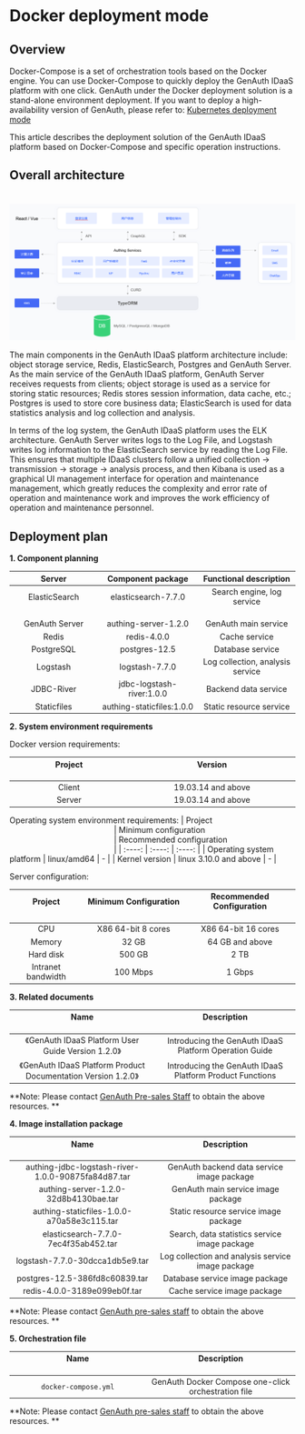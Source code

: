 # Docker deployment mode

<LastUpdated/>

## Overview

Docker-Compose is a set of orchestration tools based on the Docker engine. You can use Docker-Compose to quickly deploy the GenAuth IDaaS platform with one click.
GenAuth under the Docker deployment solution is a stand-alone environment deployment. If you want to deploy a high-availability version of GenAuth, please refer to: [Kubernetes deployment mode](./kubernetes.md)

This article describes the deployment solution of the GenAuth IDaaS platform based on Docker-Compose and specific operation instructions.

## Overall architecture

<img src="./images/docker.png" style="margin-top: 20px;" class="md-img-padding" />

The main components in the GenAuth IDaaS platform architecture include: object storage service, Redis, ElasticSearch, Postgres and GenAuth Server. As the main service of the GenAuth IDaaS platform, GenAuth Server receives requests from clients; object storage is used as a service for storing static resources; Redis stores session information, data cache, etc.; Postgres is used to store core business data; ElasticSearch is used for data statistics analysis and log collection and analysis.

In terms of the log system, the GenAuth IDaaS platform uses the ELK architecture. GenAuth Server writes logs to the Log File, and Logstash writes log information to the ElasticSearch service by reading the Log File. This ensures that multiple IDaaS clusters follow a unified collection -> transmission -> storage -> analysis process, and then Kibana is used as a graphical UI management interface for operation and maintenance management, which greatly reduces the complexity and error rate of operation and maintenance work and improves the work efficiency of operation and maintenance personnel.

## Deployment plan

**1. Component planning**

|                         Server                         |                      Component package                       |                       Functional description                        |
| :----------------------------------------------------: | :----------------------------------------------------------: | :-----------------------------------------------------------------: |
| ElasticSearch<img width=180 class="md-table-padding"/> | elasticsearch-7.7.0<img width=180 class="md-table-padding"/> | Search engine, log service<img width=180 class="md-table-padding"/> |
|                     GenAuth Server                     |                     authing-server-1.2.0                     |                        GenAuth main service                         |
|                         Redis                          |                         redis-4.0.0                          |                            Cache service                            |
|                       PostgreSQL                       |                        postgres-12.5                         |                          Database service                           |
|                        Logstash                        |                        logstash-7.7.0                        |                  Log collection, analysis service                   |
|                       JDBC-River                       |                  jdbc-logstash-river:1.0.0                   |                        Backend data service                         |
|                      Staticfiles                       |                  authing-staticfiles:1.0.0                   |                       Static resource service                       |

**2. System environment requirements**

Docker version requirements:

| Project <img width=350 class="md-table-padding"/> | Version <img width=530 class="md-table-padding"/> |
| :-----------------------------------------------: | :-----------------------------------------------: |
|                      Client                       |                19.03.14 and above                 |
|                      Server                       |                19.03.14 and above                 |

Operating system environment requirements:
| Project <img width=180 class="md-table-padding"/> | Minimum configuration <img width=180 class="md-table-padding"/> | Recommended configuration <img width=180 class="md-table-padding"/> |
| :----: | :----: | :----: |
| Operating system platform | linux/amd64 | - |
| Kernel version | linux 3.10.0 and above | - |

Server configuration:

| Project <img width=180 class="md-table-padding"/> | Minimum Configuration <img width=180 class="md-table-padding"/> | Recommended Configuration <img width=180 class="md-table-padding"/> |
| :-----------------------------------------------: | :-------------------------------------------------------------: | :-----------------------------------------------------------------: |
|                        CPU                        |                       X86 64-bit 8 cores                        |                         X86 64-bit 16 cores                         |
|                      Memory                       |                              32 GB                              |                           64 GB and above                           |
|                     Hard disk                     |                             500 GB                              |                                2 TB                                 |
|                Intranet bandwidth                 |                            100 Mbps                             |                               1 Gbps                                |

**3. Related documents**

|         Name <img width=350 class="md-table-padding"/>         |  Description <img width=350 class="md-table-padding"/>   |
| :------------------------------------------------------------: | :------------------------------------------------------: |
|      《GenAuth IDaaS Platform User Guide Version 1.2.0》       |  Introducing the GenAuth IDaaS Platform Operation Guide  |
| 《GenAuth IDaaS Platform Product Documentation Version 1.2.0》 | Introducing the GenAuth IDaaS Platform Product Functions |

**Note: Please contact <a href="mailto:sales@genauth.ai">GenAuth Pre-sales Staff</a> to obtain the above resources. **

**4. Image installation package**

|   Name <img width=350 class="md-table-padding"/>   | Description <img width=350 class="md-table-padding"/> |
| :------------------------------------------------: | :---------------------------------------------------: |
| authing-jdbc-logstash-river-1.0.0-90875fa84d87.tar |      GenAuth backend data service image package       |
|       authing-server-1.2.0-32d8b4130bae.tar        |          GenAuth main service image package           |
|     authing-staticfiles-1.0.0-a70a58e3c115.tar     |         Static resource service image package         |
|        elasticsearch-7.7.0-7ec4f35ab452.tar        |     Search, data statistics service image package     |
|          logstash-7.7.0-30dcca1db5e9.tar           |   Log collection and analysis service image package   |
|           postgres-12.5-386fd8c60839.tar           |            Database service image package             |
|            redis-4.0.0-3189e099eb0f.tar            |              Cache service image package              |

**Note: Please contact <a href="mailto:sales@genauth.ai">GenAuth pre-sales staff</a> to obtain the above resources. **

**5. Orchestration file**

| Name <img width=350 class="md-table-padding"/> | Description <img width=350 class="md-table-padding"/> |
| :--------------------------------------------: | :---------------------------------------------------: |
|              `docker-compose.yml`              |  GenAuth Docker Compose one-click orchestration file  |

**Note: Please contact <a href="mailto:sales@genauth.ai">GenAuth pre-sales staff</a> to obtain the above resources. **
